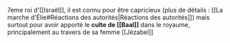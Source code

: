 7eme roi d'[[Israël]], il est connu pour être capricieux (plus de détails : [[La marche d'Élie#Réactions des autorités|Réactions des autorités]]) mais surtout pour avoir apporté le **culte de [[Baal]]** dans le royaume, principalement au travers de sa femme [[Jézabel]]